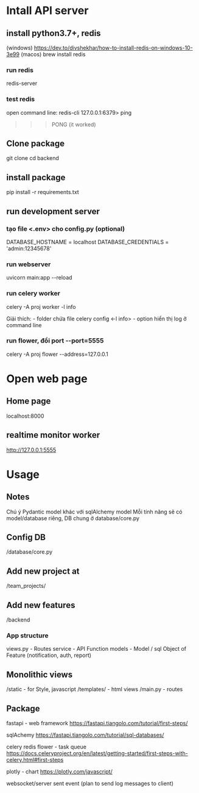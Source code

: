 # Intall API server
## install python3.7+, redis
(windows) https://dev.to/divshekhar/how-to-install-redis-on-windows-10-3e99
(macos) brew install redis 
### run redis
redis-server
### test redis
open command line: 
redis-cli
127.0.0.1:6379> ping
>>> PONG (it worked)

## Clone package 
git clone <source> 
cd backend

## install package
pip install -r requirements.txt

## run development server
### tạo file <.env> cho config.py  (optional)
DATABASE_HOSTNAME = localhost
DATABASE_CREDENTIALS = 'admin:12345678'

### run webserver
uvicorn main:app --reload

### run celery worker 
celery -A proj worker  -l info

Giải thích: 
<proj> - folder chứa file celery config
<-l info> - option hiển thị log ở command line

### run flower, đổi port --port=5555
celery -A proj flower --address=127.0.0.1

# Open web page
## Home page
localhost:8000

## realtime monitor worker
http://127.0.0.1:5555

# Usage
## Notes
Chú ý Pydantic model khác với sqlAlchemy model
Mỗi tính năng sẽ có model/database riêng, DB chung ở database/core.py
## Config DB 
/database/core.py

## Add new project at
/team_projects/

## Add new features
/backend
### App structure
views.py - Routes
service - API Function
models -  Model / sql Object of Feature (notification, auth, report)

## Monolithic views
/static - for Style, javascript
/templates/ - html views
/main.py - routes

## Package
fastapi - web framework
https://fastapi.tiangolo.com/tutorial/first-steps/

sqlAchemy
https://fastapi.tiangolo.com/tutorial/sql-databases/

celery redis flower - task queue
https://docs.celeryproject.org/en/latest/getting-started/first-steps-with-celery.html#first-steps

plotly - chart
https://plotly.com/javascript/

websocket/server sent event 
(plan to send log messages to client)
